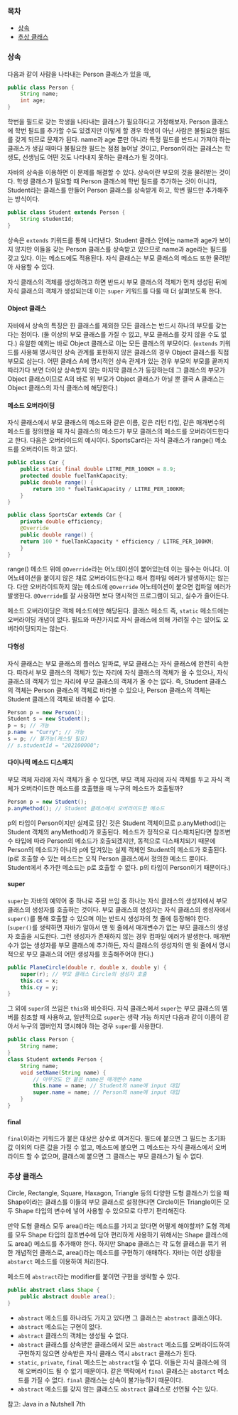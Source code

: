 ### 목차
- [상속](#상속)
- [추상 클래스](#추상-클래스)

### 상속
다음과 같이 사람을 나타내는 Person 클래스가 있을 때,
```java
public class Person {
    String name;
    int age;
}
```
학번을 필드로 갖는 학생을 나타내는 클래스가 필요하다고 가정해보자.
Person 클래스에 학번 필드를 추가할 수도 있겠지만 이렇게 할 경우
학생이 아닌 사람은 불필요한 필드를 갖게 되므로 문제가 된다.
name과 age 뿐만 아니라 특정 필드를 반드시 가져야 하는 클래스가 생길 때마다
불필요한 필드는 점점 늘어날 것이고, Person이라는 클래스는 학생도, 선생님도 어떤 것도
나타내지 못하는 클래스가 될 것이다.

자바의 상속을 이용하면 이 문제를 해결할 수 있다. 상속이란 부모의 것을 물려받는 것이다.
학생 클래스가 필요할 때 Person 클래스에 학번 필드를 추가하는 것이 아니라,
Student라는 클래스를 만들어 Person 클래스를 상속받게 하고, 학번 필드만 추가해주는 방식이다.
```java
public class Student extends Person {
    String studentId;
}
```
상속은 `extends` 키워드를 통해 나타낸다.
Student 클래스 안에는 name과 age가 보이지 않지만 이들을 갖는 Person 클래스를 상속받고 있으므로
name과 age라는 필드를 갖고 있다. 이는 메소드에도 적용된다. 자식 클래스는 부모 클래스의
메소드 또한 물려받아 사용할 수 있다.

자식 클래스의 객체를 생성하려고 하면 반드시 부모 클래스의 객체가 먼저 생성된 뒤에 자식 클래스의 객체가 생성되는데
이는 `super` 키워드를 다룰 때 더 살펴보도록 한다.

#### Object 클래스
자바에서 상속의 특징은 한 클래스를 제외한 모든 클래스는 반드시 하나의 부모를 갖는다는 점이다. 
(둘 이상의 부모 클래스를 가질 수 없고, 부모 클래스를 갖지 않을 수도 없다.)
유일한 예외는 바로 Object 클래스로 이는 모든 클래스의 부모이다.
(`extends` 키워드를 사용해 명시적인 상속 관계를 표현하지 않은
클래스의 경우 Object 클래스를 직접 부모로 삼는다. 어떤 클래스 A에 명시적인 상속 관계가 있는 경우
부모의 부모를 끝까지 따라가다 보면 더이상 상속받지 않는 마지막 클래스가 등장하는데
그 클래스의 부모가 Object 클래스이므로 A의 바로 위 부모가 Object 클래스가 아닐 뿐
결국 A 클래스는 Object 클래스의 자식 클래스에 해당한다.)

#### 메소드 오버라이딩
자식 클래스에서 부모 클래스의 메소드와 같은 이름, 같은 리턴 타입, 같은 매개변수의
메소드를 정의했을 때 자식 클래스의 메소드가 부모 클래스의 메소드를 오버라이드한다고 한다.
다음은 오버라이드의 예시이다. SportsCar라는 자식 클래스가 range() 메소드를 오버라이드 하고 있다.
```java
public class Car { 
    public static final double LITRE_PER_100KM = 8.9;
    protected double fuelTankCapacity;
    public double range() {
        return 100 * fuelTankCapacity / LITRE_PER_100KM;
    }
}

public class SportsCar extends Car {
    private double efficiency;
    @Override
    public double range() {
    return 100 * fuelTankCapacity * efficiency / LITRE_PER_100KM;
    }
}
```
range() 메소드 위에 `@Override`라는 어노테이션이 붙어있는데 이는 필수는 아니다.
이 어노테이션을 붙이지 않은 채로 오버라이드한다고 해서 컴파일 에러가 발생하지는 않는다.
다만 오버라이드하지 않는 메소드에 `@Override` 어노테이션이 붙으면 컴파일 에러가 발생한다.
`@Override`를 잘 사용하면 보다 명시적인 프로그램이 되고, 실수가 줄어든다.

메소드 오버라이딩은 객체 메소드에만 해당된다. 클래스 메소드 즉, `static` 메소드에는
오버라이딩 개념이 없다. 필드와 마찬가지로 자식 클래스에 의해 가려질 수는 있어도
오버라이딩되지는 않는다.

#### 다형성
자식 클래스는 부모 클래스의 플러스 알파로, 부모 클래스는 자식 클래스에 완전히 속한다.
따라서 부모 클래스의 객체가 있는 자리에 자식 클래스의 객체가 올 수 있으나,
자식 클래스의 객체가 있는 자리에 부모 클래스의 객체가 올 수는 없다.
즉, Student 클래스의 객체는 Person 클래스의 객체로 바라볼 수 있으나,
Person 클래스의 객체는 Student 클래스의 객체로 바라볼 수 없다.
 ```java
Person p = new Person();
Student s = new Student();
p = s; // 가능
p.name = "Curry"; // 가능
s = p; // 불가능(캐스팅 필요)
// s.studentId = "202100000";
```

#### 다이나믹 메소드 디스패치
부모 객체 자리에 자식 객체가 올 수 있다면,
부모 객체 자리에 자식 객체를 두고 자식 객체가 오버라이드한 메소드를 호출했을 때
누구의 메소드가 호출될까?
```java
Person p = new Student();
p.anyMethod(); // Student 클래스에서 오버라이드한 메소드
```
p의 타입이 Person이지만 실제로 담긴 것은 Student 객체이므로
p.anyMethod()는 Student 객체의 anyMethod()가 호출된다.
메소드가 정적으로 디스패치된다면 참조변수 타입에 따라 Person의 메소드가 호출되겠지만,
동적으로 디스패치되기 때문에 Person의 메소드가 아니라 p에 담겨있는 실제 객체인 Student의 메소드가 호출된다.
(p로 호출할 수 있는 메소드는 오직 Person 클래스에서 정의한 메소드 뿐이다.
Student에서 추가한 메소드는 p로 호출할 수 없다. p의 타입이 Person이기 때문이다.)

#### super
`super`는 자바의 예약어 중 하나로 주된 쓰임 중 하나는 자식 클래스의 생성자에서
부모 클래스의 생성자를 호출하는 것이다. 부모 클래스의 생성자는 자식 클래스의
생성자에서 `super()`를 통해 호출할 수 있으며 이는 반드시 생성자의 첫 줄에 등장해야 한다.
(`super()`를 생략하면 자바가 알아서 맨 윗 줄에서 매개변수가 없는 부모 클래스의 생성자 호출을 시도한다.
그런 생성자가 존재하지 않는 경우 컴파일 에러가 발생한다. 매개변수가 없는 생성자를 부모 클래스에 추가하든,
자식 클래스의 생성자의 맨 윗 줄에서 명시적으로 부모 클래스의 어떤 생성자를 호출해주어야 한다.)
```java
public PlaneCircle(double r, double x, double y) {
    super(r); // 부모 클래스 Circle의 생성자 호출
    this.cx = x;
    this.cy = y;
}
```
그 외에 `super`의 쓰임은 `this`와 비슷하다.
자식 클래스에서 `super`는 부모 클래스의 멤버를 참조할 때 사용하고,
일반적으로 `super`는 생략 가능 하지만 다음과 같이 이름이 같아서
누구의 멤버인지 명시해야 하는 경우 `super`를 사용한다.
```java
public class Person {
    String name;
}
class Student extends Person {
    String name;
    void setName(String name) {
        // 아무것도 안 붙은 name은 매개변수 name
        this.name = name; // Student의 name에 input 대입
        super.name = name; // Person의 name에 input 대입
    }
}
```

#### final
`final`이라는 키워드가 붙은 대상은 상수로 여겨진다.
필드에 붙으면 그 필드는 초기화값 이외의 다른 값을 가질 수 없고,
메소드에 붙으면 그 메소드는 자식 클래스에서 오버라이드 할 수 없으며,
클래스에 붙으면 그 클래스는 부모 클래스가 될 수 없다.

### 추상 클래스
Circle, Rectangle, Square, Haxagon, Triangle 등의 다양한 도형 클래스가 있을 때
Shape이라는 클래스를 이들의 부모 클래스로 설정한다면 Circle이든 Triangle이든 모두 Shape
타입의 변수에 넣어 사용할 수 있으므로 다루기 편리해진다.

만약 도형 클래스 모두 area()라는 메소드를 가지고 있다면 어떻게 해야할까?
도형 객체를 모두 Shape 타입의 참조변수에 담아 편리하게 사용하기 위해서는
Shape 클래스에도 area() 메소드를 추가해야 한다.
하지만 Shape 클래스는 각 도형 클래스을 묶기 위한 개념적인 클래스로,
area()라는 메소드를 구현하기 애매하다. 자바는 이런 상황을 `abstarct` 메소드를 이용하여 처리한다.

메소드에 `abstract`라는 modifier를 붙이면 구현을 생략할 수 있다.
```java
public abstract class Shape {
    public abstract double area();
}
```
* `abstract` 메소드를 하나라도 가지고 있다면 그 클래스는 `abstract` 클래스이다.
* `abstract` 메소드는 구현이 없다.
* `abstract` 클래스의 객체는 생성될 수 없다.
* `abstract` 클래스를 상속받은 클래스에서 모든 `abstract` 메소드를 오버라이드하여 구현하지 않으면
상속받은 자식 클래스 역시 `abstract` 클래스가 된다.
* `static`, `private`, `final` 메소드는 `abstract`일 수 없다. 이들은 자식 클래스에 의해 오버라이드 될 수 없기 때문이다.
같은 맥락에서 `final` 클래스는 `abstarct` 메소드를 가질 수 없다. `final` 클래스는 상속이 불가능하기 때문이다.
* `abstract` 메소드를 갖지 않는 클래스도 `abstract` 클래스로 선언될 수는 있다. 

참고: Java in a Nutshell 7th